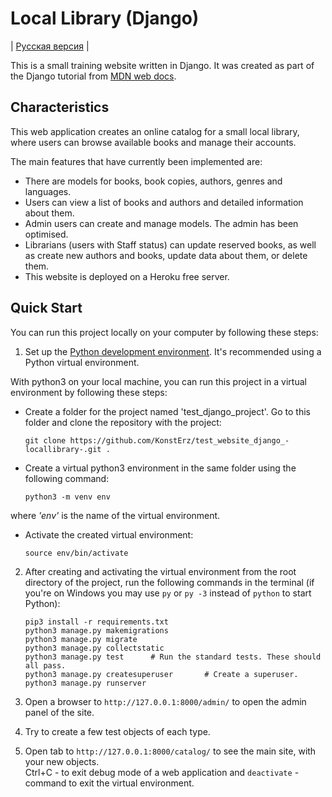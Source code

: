 # Local Library (Django)

| [Русская версия](https://github.com/KonstErz/test_website_django_-locallibrary-/blob/master/README.ru.md) |

This is a small training website written in Django.
It was created as part of the Django tutorial from [MDN web docs](https://developer.mozilla.org/en-US/docs/Learn/Server-side/Django).


## Characteristics

This web application creates an online catalog for a small local library, where users can browse available books and manage their accounts.

The main features that have currently been implemented are:

+ There are models for books, book copies, authors, genres and languages.
+ Users can view a list of books and authors and detailed information about them.
+ Admin users can create and manage models. The admin has been optimised.
+ Librarians (users with Staff status) can update reserved books, as well as create new authors and books, update data about them, or delete them.
+ This website is deployed on a Heroku free server.

## Quick Start

You can run this project locally on your computer by following these steps:

1. Set up the [Python development environment](https://developer.mozilla.org/en-US/docs/Learn/Server-side/Django/development_environment). It's recommended using a Python virtual environment.  

With python3 on your local machine, you can run this project in a virtual environment by following these steps:  

+ Create a folder for the project named 'test_django_project'. Go to this folder and clone the repository with the project:

    ```
    git clone https://github.com/KonstErz/test_website_django_-locallibrary-.git .
    ```

+ Create a virtual python3 environment in the same folder using the following command:

    ```
    python3 -m venv env
    ```

where *'env'* is the name of the virtual environment.

+ Activate the created virtual environment:

    ```
    source env/bin/activate
    ```

2. After creating and activating the virtual environment from the root directory of the project, run the following commands in the terminal (if you're on Windows you may use `py` or `py -3` instead of `python` to start Python):

    ```
    pip3 install -r requirements.txt
    python3 manage.py makemigrations
    python3 manage.py migrate
    python3 manage.py collectstatic
    python3 manage.py test      # Run the standard tests. These should all pass.
    python3 manage.py createsuperuser       # Create a superuser.
    python3 manage.py runserver
    ```

3. Open a browser to `http://127.0.0.1:8000/admin/` to open the admin panel of the site.
4. Try to create a few test objects of each type.
5. Open tab to `http://127.0.0.1:8000/catalog/` to see the main site, with your new objects.  
Ctrl+C - to exit debug mode of a web application and `deactivate` - command to exit the virtual environment.
